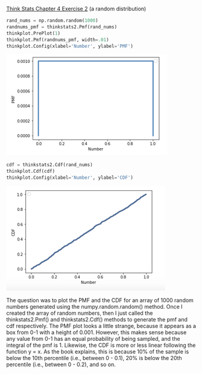 [Think Stats Chapter 4 Exercise 2](http://greenteapress.com/thinkstats2/html/thinkstats2005.html#toc41) (a random distribution)

```Python
rand_nums = np.random.random(1000)
randnums_pmf = thinkstats2.Pmf(rand_nums)
thinkplot.PrePlot(1)
thinkplot.Pmf(randnums_pmf, width=.01)
thinkplot.Config(xlabel='Number', ylabel='PMF')
```

![Random number pmf](https://github.com/bwsturm/dsp/blob/master/statistics/figures/rand_num_pmf.png)

```Python
cdf = thinkstats2.Cdf(rand_nums)
thinkplot.Cdf(cdf)
thinkplot.Config(xlabel='Number', ylabel='CDF')
```

![Random number cdf](https://github.com/bwsturm/dsp/blob/master/statistics/figures/rand_num_cdf.png)

The question was to plot the PMF and the CDF for an array of 1000 random numbers generated using the numpy.random.random() method.
Once I created the array of random numbers, then I just called the thinkstats2.Pmf() and thinkstats2.Cdf() methods to generate the pmf and cdf respectively.  The PMF plot looks a little strange, because it appears as a box from 0-1 with a height of 0.001.  However, this makes sense because any value from 0-1 has an equal probability of being sampled, and the integral of the pmf is 1.  Likewise, the CDF is more or less linear following the function y = x.  As the book explains, this is because 10% of the sample is below the 10th percentile (i.e., between 0 - 0.1), 20% is below the 20th percentile (i.e., between 0 - 0.2), and so on.   

